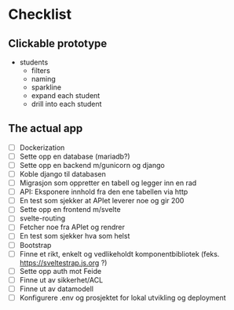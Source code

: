 # Checklist

## Clickable prototype

- students
  - filters
  - naming
  - sparkline
  - expand each student
  - drill into each student

## The actual app

- [ ] Dockerization
- [ ] Sette opp en database (mariadb?)
- [ ] Sette opp en backend m/gunicorn og django
- [ ] Koble django til databasen
- [ ] Migrasjon som oppretter en tabell og legger inn en rad
- [ ] API: Eksponere innhold fra den ene tabellen via http
- [ ] En test som sjekker at APIet leverer noe og gir 200
- [ ] Sette opp en frontend m/svelte
- [ ] svelte-routing
- [ ] Fetcher noe fra APIet og rendrer
- [ ] En test som sjekker hva som helst
- [ ] Bootstrap
- [ ] Finne et rikt, enkelt og vedlikeholdt komponentbibliotek (feks. https://sveltestrap.js.org ?)
- [ ] Sette opp auth mot Feide
- [ ] Finne ut av sikkerhet/ACL
- [ ] Finne ut av datamodell
- [ ] Konfigurere .env og prosjektet for lokal utvikling og deployment
